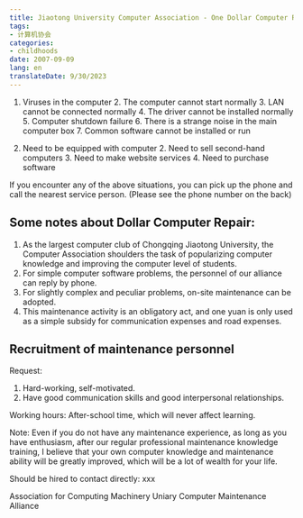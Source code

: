 ```yaml
---
title: Jiaotong University Computer Association - One Dollar Computer Repair
tags:
- 计算机协会
categories:
- childhoods
date: 2007-09-09
lang: en
translateDate: 9/30/2023
---
```


1. Viruses in the computer
    2. The computer cannot start normally
    3. LAN cannot be connected normally
    4. The driver cannot be installed normally
    5. Computer shutdown failure
    6. There is a strange noise in the main computer box
    7. Common software cannot be installed or run

1. Need to be equipped with computer
    2. Need to sell second-hand computers
    3. Need to make website services
    4. Need to purchase software

If you encounter any of the above situations, you can pick up the phone and call the nearest service person. (Please see the phone number on the back)

## Some notes about Dollar Computer Repair:

1. As the largest computer club of Chongqing Jiaotong University, the Computer Association shoulders the task of popularizing computer knowledge and improving the computer level of students.
2. For simple computer software problems, the personnel of our alliance can reply by phone.
3. For slightly complex and peculiar problems, on-site maintenance can be adopted.
4. This maintenance activity is an obligatory act, and one yuan is only used as a simple subsidy for communication expenses and road expenses.

## Recruitment of maintenance personnel

Request:

1. Hard-working, self-motivated.
2. Have good communication skills and good interpersonal relationships.

Working hours: After-school time, which will never affect learning.

Note: Even if you do not have any maintenance experience, as long as you have enthusiasm, after our regular professional maintenance knowledge training, I believe that your own computer knowledge and maintenance ability will be greatly improved, which will be a lot of wealth for your life.

Should be hired to contact directly: xxx

Association for Computing Machinery Uniary Computer Maintenance Alliance
